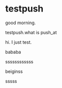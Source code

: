 testpush
========

good morning.

testpush.what is push_at

hi. I just test.

bababa

ssssssssssss

beiginss


sssss
